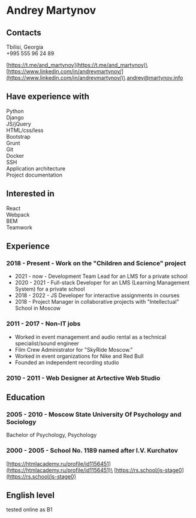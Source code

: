 # Andrey Martynov

## Contacts

Tbilisi, Georgia\
+995 555 96 24 89

[https://t.me/and_martynov](https://t.me/and_martynov)\
[https://www.linkedin.com/in/andreymartynov/](https://www.linkedin.com/in/andreymartynov/)\
[andrey@martynov.info](andrey@martynov.info)

## Have experience with 

Python\
Django\
JS/jQuery\
HTML/css/less\
Bootstrap\
Grunt\
Git\
Docker\
SSH\
Application architecture\
Project documentation

## Interested in

React\
Webpack\
BEM\
Teamwork

## Experience

### 2018 - Present - Work on the "Children and Science" project

- 2021 - now - Development Team Lead for an LMS for a private school
- 2020 - 2021 - Full-stack Developer for an LMS (Learning Management System) for a private school
- 2018 - 2022 - JS Developer for interactive assignments in courses
- 2018 - Project Manager in collaborative projects with "Intellectual" School in Moscow


### 2011 - 2017 - Non-IT jobs

- Worked in event management and audio rental as a technical specialist/sound engineer
- Film Crew Administrator for "SkyRide Moscow."
- Worked in event organizations for Nike and Red Bull
- Founded an independent recording studio
### 2010 - 2011 - Web Designer at Artective Web Studio

## Education

### 2005 - 2010 - Moscow State University Of Psychology and Sociology
Bachelor of Psychology, Psychology

### 2000 - 2005 - School No. 1189 named after I.V. Kurchatov

[https://htmlacademy.ru/profile/id1156451](https://htmlacademy.ru/profile/id1156451)\
[https://rs.school/js-stage0](https://rs.school/js-stage0)

## English level

tested online as B1
